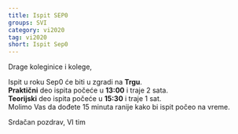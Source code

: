 ```yaml
---
title: Ispit SEP0
groups: SVI
category: vi2020
tag: vi2020
short: Ispit Sep0
---
```


Drage koleginice i kolege,

Ispit u roku Sep0 će biti u zgradi na **Trgu**.  
**Praktični** deo ispita počeće u **13:00** i traje 2 sata.  
**Teorijski** deo ispita počeće u **15:30** i traje 1 sat.  
Molimo Vas da dođete 15 minuta ranije kako bi ispit počeo na vreme.    

Srdačan pozdrav,
VI tim





